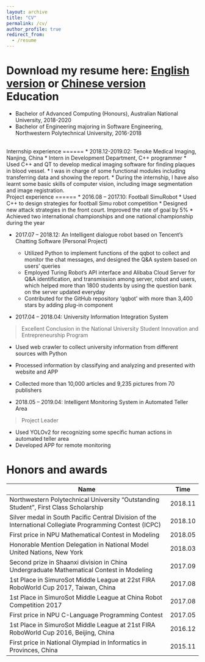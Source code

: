 ```yaml
---
layout: archive
title: "CV"
permalink: /cv/
author_profile: true
redirect_from:
  - /resume
---
```


Download my resume here: [English version](/files/resume_en.pdf) or [Chinese version](/files/resume_cn.pdf)
<br>
Education
======
* Bachelor of Advanced Computing (Honours), Australian National University, 2018-2020
* Bachelor of Engineering majoring in Software Engineering, Northwestern Polytechnical University, 2016-2018
<br>
Internship experience
======
* 2018.12-2019.02: Tenoke Medical Imaging, Nanjing, China
  * Intern in Development Department, C++ programmer
  * Used C++ and QT to develop medical imaging software for finding plaques in blood vessel.
  * I was in charge of some functional modules including transferring data and showing the report.
  * During the internship, I have also learnt some basic skills of computer vision, including image segmentation and image registration.
<br>
Project experience
======
* 2016.08 – 2017.10: Football SimuRobot 
  * Used C++ to design strategies for football Simu robot competition
  * Designed new attack strategies in the front court. Improved the rate of goal by 5%
  * Achieved two international championships and one national championship during the year

* 2017.07 – 2018.12: An Intelligent dialogue robot based on Tencent’s Chatting Software (Personal Project)
  * Utilized Python to implement functions of the qqbot to collect and monitor the chat messages, and designed the Q&A system based on users’ queries
  * Employed Turing Robot’s API interface and Alibaba Cloud Server for Q&A identification, and transmission among server, robot and users, which helped more than 1800 students by using the question bank on the server updated everyday
  * Contributed for the GitHub repository ‘qqbot’ with more than 3,400 stars by adding plug-in component

* 2017.04 – 2018.04: University Information Integration System 
> Excellent Conclusion in the National University Student Innovation and Entrepreneurship Program
  * Used web crawler to collect university information from different sources with Python
  * Processed information by classifying and analyzing and presented with website and APP
  * Collected more than 10,000 articles and 9,235 pictures from 70 publishers

* 2018.05 – 2019.04: Intelligent Monitoring System in Automated Teller Area 
> Project Leader
  * Used YOLOv2 for recognizing some specific human actions in automated teller area
  * Developed APP for remote monitoring

Honors and awards
======
| Name | Time |
| ------ | ------ |
| Northwestern Polytechnical University “Outstanding Student”, First Class Scholarship | 2018.11 |
| Silver medal in South Pacific Central Division of the International Collegiate Programming Contest (ICPC) | 2018.10 |
| First price in NPU Mathematical Contest in Modeling | 2018.05 | 
| Honorable Mention Delegation in National Model United Nations, New York | 2018.03 |
| Second prize in Shaanxi division in China Undergraduate Mathematical Contest in Modeling | 2017.09 |
| 1st Place in SimuroSot Middle League at 22st FIRA RoboWorld Cup 2017, Taiwan, China | 2017.08 |
| 1st Place in SimuroSot Middle League at China Robot Competition 2017 | 2017.08 |
| First price in NPU C-Language Programming Contest | 2017.05 |
| 1st Place in SimuroSot Middle League at 21st FIRA RoboWorld Cup 2016, Beijing, China | 2016.12 |
| First price in National Olympiad in Informatics in Provinces, China | 2015.11 |
<!-- Skills
======
* Skill 1
* Skill 2
  * Sub-skill 2.1
  * Sub-skill 2.2
  * Sub-skill 2.3
* Skill 3 -->
<!-- 
Publications
======
  <ul>{% for post in site.publications %}
    {% include archive-single-cv.html %}
  {% endfor %}</ul>
  
Talks
======
  <ul>{% for post in site.talks %}
    {% include archive-single-talk-cv.html %}
  {% endfor %}</ul>
  
Teaching
======
  <ul>{% for post in site.teaching %}
    {% include archive-single-cv.html %}
  {% endfor %}</ul>
  
Service and leadership
======
* Currently signed in to 43 different slack teams -->

